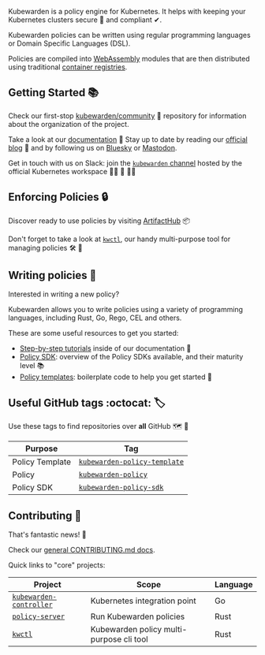 Kubewarden is a policy engine for Kubernetes. It helps with keeping your Kubernetes clusters secure 🔐 and compliant ✔.

Kubewarden policies can be written using regular programming languages or Domain Specific Languages (DSL).

Policies are compiled into [WebAssembly](https://webassembly.org/) modules that are then distributed using traditional [container registries](https://landscape.cncf.io/card-mode?category=container-registry&grouping=category).

## Getting Started 📚

Check our first-stop [kubewarden/community](https://github.com/kubewarden/community) 👋 repository for information about the organization of the project.

Take a look at our [documentation](https://docs.kubewarden.io) 📖
Stay up to date by reading our [official blog](https://www.kubewarden.io/blog/) 📣 and by following us on [Bluesky](https://bsky.app/profile/kubewarden.io) or [Mastodon](https://hachyderm.io/@kubewarden).

Get in touch with us on Slack: join the [`kubewarden` channel](https://kubernetes.slack.com/?redir=%2Fmessages%2Fkubewarden) hosted by the official Kubernetes workspace 👨‍💻 💬 👩‍💻

## Enforcing Policies 🔒

Discover ready to use policies by visiting [ArtifactHub](https://artifacthub.io/packages/search?kind=13&sort=relevance&page=1) 📦

Don't forget to take a look at [`kwctl`](https://github.com/kubewarden/kwctl), our handy multi-purpose tool for managing policies 🛠️ 🧰

## Writing policies 📝

Interested in writing a new policy?

Kubewarden allows you to write policies using a variety of programming languages, including Rust, Go, Rego, CEL and others.

These are some useful resources to get you started:
 - [Step-by-step tutorials](https://docs.kubewarden.io/tutorials/writing-policies) inside of our documentation 📖
 - [Policy SDK](https://github.com/kubewarden/community/#policies-sdks): overview of the Policy SDKs available, and their maturity level 📚
 - [Policy templates](https://github.com/kubewarden/community/#policies-templates): boilerplate code to help you get started 🚀  

## Useful GitHub tags :octocat: 🏷️

Use these tags to find repositories over **all** GitHub 🗺️ 🌌

| Purpose | Tag |
|---------|-----|
| Policy Template | [`kubewarden-policy-template`](https://github.com/topics/kubewarden-policy-template) |
| Policy | [`kubewarden-policy`](https://github.com/topics/kubewarden-policy) |
| Policy SDK | [`kubewarden-policy-sdk`](https://github.com/topics/kubewarden-policy-sdk) |

## Contributing 🙌

That's fantastic news! 🥳

Check our [general CONTRIBUTING.md docs](https://github.com/kubewarden/community/blob/main/CONTRIBUTING.md).

Quick links to "core" projects:

| Project | Scope | Language |
|---------|---------|--------|
| [`kubewarden-controller`](https://github.com/kubewarden/kubewarden-controller/contribute) | Kubernetes integration point| Go |
| [`policy-server`](https://github.com/kubewarden/policy-server/contribute) | Run Kubewarden policies | Rust |
| [`kwctl`](https://github.com/kubewarden/kwctl/contribute) | Kubewarden policy multi-purpose cli tool | Rust |
